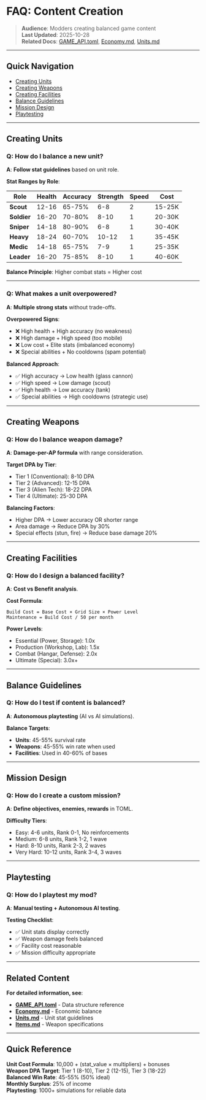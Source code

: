 # FAQ: Content Creation

> **Audience**: Modders creating balanced game content  
> **Last Updated**: 2025-10-28  
> **Related Docs**: [GAME_API.toml](../../api/GAME_API.toml), [Economy.md](../mechanics/Economy.md), [Units.md](../mechanics/Units.md)

---

## Quick Navigation

- [Creating Units](#creating-units)
- [Creating Weapons](#creating-weapons)
- [Creating Facilities](#creating-facilities)
- [Balance Guidelines](#balance-guidelines)
- [Mission Design](#mission-design)
- [Playtesting](#playtesting)

---

## Creating Units

### Q: How do I balance a new unit?

**A**: **Follow stat guidelines** based on unit role.

**Stat Ranges by Role**:

| Role | Health | Accuracy | Strength | Speed | Cost |
|------|--------|----------|----------|-------|------|
| **Scout** | 12-16 | 65-75% | 6-8 | 2 | 15-25K |
| **Soldier** | 16-20 | 70-80% | 8-10 | 1 | 20-30K |
| **Sniper** | 14-18 | 80-90% | 6-8 | 1 | 30-40K |
| **Heavy** | 18-24 | 60-70% | 10-12 | 1 | 35-45K |
| **Medic** | 14-18 | 65-75% | 7-9 | 1 | 25-35K |
| **Leader** | 16-20 | 75-85% | 8-10 | 1 | 40-60K |

**Balance Principle**: Higher combat stats = Higher cost

---

### Q: What makes a unit overpowered?

**A**: **Multiple strong stats** without trade-offs.

**Overpowered Signs**:
- ❌ High health + High accuracy (no weakness)
- ❌ High damage + High speed (too mobile)
- ❌ Low cost + Elite stats (imbalanced economy)
- ❌ Special abilities + No cooldowns (spam potential)

**Balanced Approach**:
- ✅ High accuracy → Low health (glass cannon)
- ✅ High speed → Low damage (scout)
- ✅ High health → Low accuracy (tank)
- ✅ Special abilities → High cooldowns (strategic use)

---

## Creating Weapons

### Q: How do I balance weapon damage?

**A**: **Damage-per-AP formula** with range consideration.

**Target DPA by Tier**:
- Tier 1 (Conventional): 8-10 DPA
- Tier 2 (Advanced): 12-15 DPA
- Tier 3 (Alien Tech): 18-22 DPA
- Tier 4 (Ultimate): 25-30 DPA

**Balancing Factors**:
- Higher DPA → Lower accuracy OR shorter range
- Area damage → Reduce DPA by 30%
- Special effects (stun, fire) → Reduce base damage 20%

---

## Creating Facilities

### Q: How do I design a balanced facility?

**A**: **Cost vs Benefit analysis**.

**Cost Formula**:
```
Build Cost = Base Cost × Grid Size × Power Level
Maintenance = Build Cost / 50 per month
```

**Power Levels**:
- Essential (Power, Storage): 1.0x
- Production (Workshop, Lab): 1.5x
- Combat (Hangar, Defense): 2.0x
- Ultimate (Special): 3.0x+

---

## Balance Guidelines

### Q: How do I test if content is balanced?

**A**: **Autonomous playtesting** (AI vs AI simulations).

**Balance Targets**:
- **Units**: 45-55% survival rate
- **Weapons**: 45-55% win rate when used
- **Facilities**: Used in 40-60% of bases

---

## Mission Design

### Q: How do I create a custom mission?

**A**: **Define objectives, enemies, rewards** in TOML.

**Difficulty Tiers**:
- Easy: 4-6 units, Rank 0-1, No reinforcements
- Medium: 6-8 units, Rank 1-2, 1 wave
- Hard: 8-10 units, Rank 2-3, 2 waves
- Very Hard: 10-12 units, Rank 3-4, 3 waves

---

## Playtesting

### Q: How do I playtest my mod?

**A**: **Manual testing + Autonomous AI testing**.

**Testing Checklist**:
- ✅ Unit stats display correctly
- ✅ Weapon damage feels balanced
- ✅ Facility cost reasonable
- ✅ Mission difficulty appropriate

---

## Related Content

**For detailed information, see**:
- **[GAME_API.toml](../../api/GAME_API.toml)** - Data structure reference
- **[Economy.md](../mechanics/Economy.md)** - Economic balance
- **[Units.md](../mechanics/Units.md)** - Unit stat guidelines
- **[Items.md](../mechanics/Items.md)** - Weapon specifications

---

## Quick Reference

**Unit Cost Formula**: 10,000 + (stat_value × multipliers) + bonuses  
**Weapon DPA Target**: Tier 1 (8-10), Tier 2 (12-15), Tier 3 (18-22)  
**Balanced Win Rate**: 45-55% (50% ideal)  
**Monthly Surplus**: 25% of income  
**Playtesting**: 1000+ simulations for reliable data

